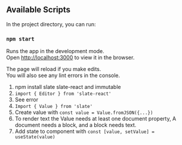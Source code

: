 ## Available Scripts

In the project directory, you can run:

### `npm start`

Runs the app in the development mode.\
Open [http://localhost:3000](http://localhost:3000) to view it in the browser.

The page will reload if you make edits.\
You will also see any lint errors in the console.

1. npm install slate slate-react and immutable
2. `import { Editor } from 'slate-react'`
3. See error
4. `Import { Value } from 'slate'`
5. Create value with `const value = Value.fromJSON({...})`
6. To render text the Value needs at least one document property,
   A document needs a block, and a block needs text.
7. Add state to component with `const [value, setValue] = useState(value)`
